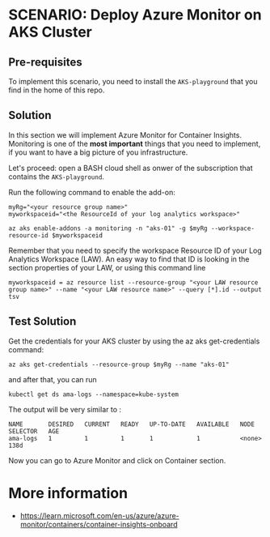 # SCENARIO: Deploy Azure Monitor on AKS Cluster

## Pre-requisites

To implement this scenario, you need to install the `AKS-playground` that you find in the home of this repo.

## Solution

In this section we will implement Azure Monitor for Container Insights.
Monitoring is one of the **most important** things that you need to implement, if you want to have a big picture of you infrastructure.

Let's proceed: open a BASH cloud shell as onwer of the subscription that contains the `AKS-playground`.

Run the following command to enable the add-on:

```
myRg="<your resource group name>"
myworkspaceid="<the ResourceId of your log analytics workspace>"

az aks enable-addons -a monitoring -n "aks-01" -g $myRg --workspace-resource-id $myworkspaceid
```

Remember that you need to specify the workspace Resource ID of your Log Analytics Workspace (LAW). An easy way to find that ID is looking in the section properties of your LAW, or using this command line

```
myworkspaceid = az resource list --resource-group "<your LAW resource group name>" --name "<your LAW resource name>" --query [*].id --output tsv
```

## Test Solution
Get the credentials for your AKS cluster by using the az aks get-credentials command:

```
az aks get-credentials --resource-group $myRg --name "aks-01"
```

and after that, you can run 

```
kubectl get ds ama-logs --namespace=kube-system

```
The output will be very similar to :
```
NAME       DESIRED   CURRENT   READY   UP-TO-DATE   AVAILABLE   NODE SELECTOR   AGE
ama-logs   1         1         1       1            1           <none>          138d
```

Now you can go to Azure Monitor and click on Container section.

# More information

* https://learn.microsoft.com/en-us/azure/azure-monitor/containers/container-insights-onboard
